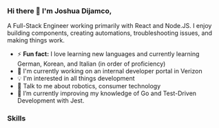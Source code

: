 ### Hi there 👋 I'm Joshua Dijamco,

A Full-Stack Engineer working primarily with React and Node.JS. I enjoy building components, creating automations, troubleshooting issues, and making things work.
- ⚡ **Fun fact:** I love learning new languages and currently learning German, Korean, and Italian (in order of proficiency)
- 🔭 I'm currently working on an internal developer portal in Verizon
- 💡 I'm interested in all things development
- 💬 Talk to me about robotics, consumer technology
- 🌱 I’m currently improving my knowledge of Go and Test-Driven Development with Jest.

### Skills

<!---
joshuadijamco/joshuadijamco is a ✨ special ✨ repository because its `README.md` (this file) appears on your GitHub profile.
You can click the Preview link to take a look at your changes.
--->
